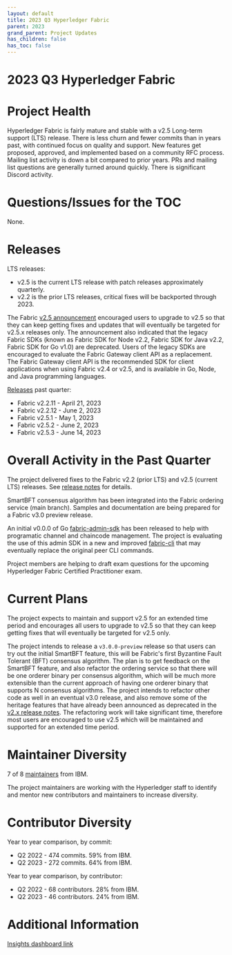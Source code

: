 ```yaml
---
layout: default
title: 2023 Q3 Hyperledger Fabric
parent: 2023
grand_parent: Project Updates
has_children: false
has_toc: false
---
```


# 2023 Q3 Hyperledger Fabric

# Project Health

Hyperledger Fabric is fairly mature and stable with a v2.5 Long-term support (LTS) release.
There is less churn and fewer commits than in years past, with continued focus on quality and support.
New features get proposed, approved, and implemented based on a community RFC process.
Mailing list activity is down a bit compared to prior years.
PRs and mailing list questions are generally turned around quickly.
There is significant Discord activity.

# Questions/Issues for the TOC

None.

# Releases

LTS releases:
- v2.5 is the current LTS release with patch releases approximately quarterly.
- v2.2 is the prior LTS releases, critical fixes will be backported through 2023.

The Fabric [v2.5 announcement](https://lists.hyperledger.org/g/fabric/message/11754) encouraged users to upgrade to v2.5 so that they can keep getting fixes and updates that will eventually be targeted for v2.5.x releases only.
The announcement also indicated that the legacy Fabric SDKs (known as Fabric SDK for Node v2.2, Fabric SDK for Java v2.2, Fabric SDK for Go v1.0) are deprecated.
Users of the legacy SDKs are encouraged to evaluate the Fabric Gateway client API as a replacement.
The Fabric Gateway client API is the recommended SDK for client applications when using Fabric v2.4 or v2.5, and is available in Go, Node, and Java programming languages.

[Releases](https://github.com/hyperledger/fabric/releases) past quarter:

- Fabric v2.2.11 - April 21, 2023
- Fabric v2.2.12 - June 2, 2023
- Fabric v2.5.1 - May 1, 2023
- Fabric v2.5.2 - June 2, 2023
- Fabric v2.5.3 - June 14, 2023

# Overall Activity in the Past Quarter

The project delivered fixes to the Fabric v2.2 (prior LTS) and v2.5 (current LTS) releases. See [release notes](https://github.com/hyperledger/fabric/releases) for details.

SmartBFT consensus algorithm has been integrated into the Fabric ordering service (main branch). Samples and documentation are being prepared for a Fabric v3.0 preview release.

An initial v0.0.0 of Go [fabric-admin-sdk](https://github.com/hyperledger/fabric-admin-sdk) has been released to help with programatic channel and chaincode management.
The project is evaluating the use of this admin SDK in a new and improved [fabric-cli](https://github.com/hyperledger/fabric-cli) that may eventually replace the original peer CLI commands.

Project members are helping to draft exam questions for the upcoming Hyperledger Fabric Certified Practitioner exam.

# Current Plans

The project expects to maintain and support v2.5 for an extended time period
and encourages all users to upgrade to v2.5 so that they can keep getting fixes that will eventually be targeted for v2.5 only.

The project intends to release a `v3.0.0-preview` release so that users can try out the initial SmartBFT feature, this will be Fabric's first Byzantine Fault Tolerant (BFT) consensus algorithm.
The plan is to get feedback on the SmartBFT feature, and also refactor the ordering service
so that there will be one orderer binary per consensus algorithm, which will be much more
extensible than the current approach of having one orderer binary that supports N consensus algorithms.
The project intends to refactor other code as well in an eventual v3.0 release,
and also remove some of the heritage features that have already been announced as deprecated in the [v2.x release notes](https://github.com/hyperledger/fabric/releases/tag/v2.5.0).
The refactoring work will take significant time, therefore most users are encouraged to use v2.5 which will be maintained and supported for an extended time period.

# Maintainer Diversity

7 of 8 [maintainers](https://github.com/hyperledger/fabric/blob/main/MAINTAINERS.md) from IBM.

The project maintainers are working with the Hyperledger staff to identify and mentor new contributors and maintainers to increase diversity.

# Contributor Diversity

Year to year comparison, by commit:

- Q2 2022 - 474 commits. 59% from IBM.
- Q2 2023 - 272 commits. 64% from IBM.

Year to year comparison, by contributor:

- Q2 2022 - 68 contributors. 28% from IBM.
- Q2 2023 - 46 contributors. 24% from IBM.

# Additional Information

[Insights dashboard link](https://insights.lfx.linuxfoundation.org/projects/hyperledger%2Ffabric/dashboard;subTab=technical?time=%7B%22from%22:%222023-04-01T04:00:00.000Z%22,%22type%22:%22absolute%22,%22to%22:%222023-07-01T05:00:00.000Z%22%7D)
